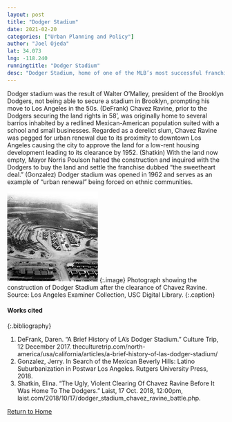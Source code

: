 ```yaml
---
layout: post
title: "Dodger Stadium"
date: 2021-02-20
categories: ["Urban Planning and Policy"]
author: "Joel Ojeda"
lat: 34.073
lng: -118.240
runningtitle: "Dodger Stadium"
desc: "Dodger Stadium, home of one of the MLB’s most successful franchises was built over Chavez Ravine which displaced thousands of Mexican families in the 50s and 60s."
---
```

Dodger stadium was the result of Walter O’Malley, president of the Brooklyn Dodgers, not being able to secure a stadium in Brooklyn, prompting his move to Los Angeles in the 50s. (DeFrank) Chavez Ravine, prior to the Dodgers securing the land rights in 58’, was originally home to several barrios inhabited by a redlined Mexican-American population suited with a school and small businesses. Regarded as a derelict slum, Chavez Ravine was pegged for urban renewal due to its proximity to downtown Los Angeles causing the city to approve the land for a low-rent housing development leading to its clearance by 1952. (Shatkin) With the land now empty, Mayor Norris Poulson halted the construction and inquired with the Dodgers to buy the land and settle the franchise dubbed “the sweetheart deal.” (Gonzalez) Dodger stadium was opened in 1962 and serves as an example of “urban renewal” being forced on ethnic communities. 

![Dodger stadium (Chavez Ravine), 1961](images/DodgerStadium_Pin1_Image1.jpg)
   {:.image} 
Photograph showing the construction of Dodger Stadium after the clearance of Chavez Ravine. Source: Los Angeles Examiner Collection, USC Digital Library.
   {:.caption} 

#### Works cited

{:.bibliography}
1. DeFrank, Daren. “A Brief History of LA’s Dodger Stadium.” Culture Trip, 12 December 2017. theculturetrip.com/north-america/usa/california/articles/a-brief-history-of-las-dodger-stadium/
2. Gonzalez, Jerry. In Search of the Mexican Beverly Hills: Latino Suburbanization in Postwar Los Angeles. Rutgers University Press, 2018. 
3. Shatkin, Elina. “The Ugly, Violent Clearing Of Chavez Ravine Before It Was Home To The Dodgers.” Laist, 17 Oct. 2018, 12:00pm, laist.com/2018/10/17/dodger_stadium_chavez_ravine_battle.php. 

[Return to Home](https://uclachicanxstudies.github.io/BarrioSuburbanisms/)

